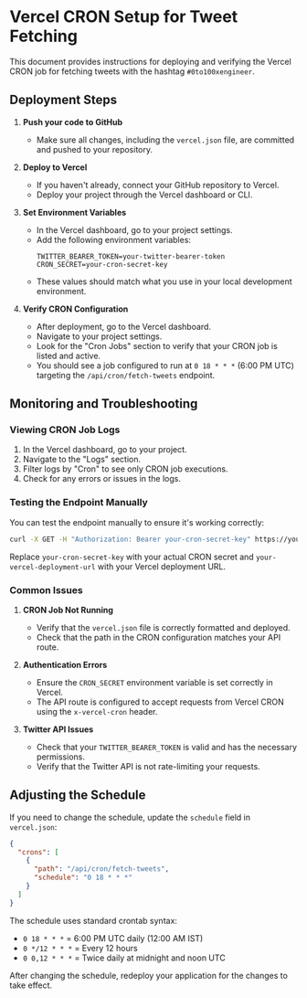 # Vercel CRON Setup for Tweet Fetching

This document provides instructions for deploying and verifying the Vercel CRON job for fetching tweets with the hashtag `#0to100xengineer`.

## Deployment Steps

1. **Push your code to GitHub**
   - Make sure all changes, including the `vercel.json` file, are committed and pushed to your repository.

2. **Deploy to Vercel**
   - If you haven't already, connect your GitHub repository to Vercel.
   - Deploy your project through the Vercel dashboard or CLI.

3. **Set Environment Variables**
   - In the Vercel dashboard, go to your project settings.
   - Add the following environment variables:
     ```
     TWITTER_BEARER_TOKEN=your-twitter-bearer-token
     CRON_SECRET=your-cron-secret-key
     ```
   - These values should match what you use in your local development environment.

4. **Verify CRON Configuration**
   - After deployment, go to the Vercel dashboard.
   - Navigate to your project settings.
   - Look for the "Cron Jobs" section to verify that your CRON job is listed and active.
   - You should see a job configured to run at `0 18 * * *` (6:00 PM UTC) targeting the `/api/cron/fetch-tweets` endpoint.

## Monitoring and Troubleshooting

### Viewing CRON Job Logs

1. In the Vercel dashboard, go to your project.
2. Navigate to the "Logs" section.
3. Filter logs by "Cron" to see only CRON job executions.
4. Check for any errors or issues in the logs.

### Testing the Endpoint Manually

You can test the endpoint manually to ensure it's working correctly:

```bash
curl -X GET -H "Authorization: Bearer your-cron-secret-key" https://your-vercel-deployment-url.vercel.app/api/cron/fetch-tweets
```

Replace `your-cron-secret-key` with your actual CRON secret and `your-vercel-deployment-url` with your Vercel deployment URL.

### Common Issues

1. **CRON Job Not Running**
   - Verify that the `vercel.json` file is correctly formatted and deployed.
   - Check that the path in the CRON configuration matches your API route.

2. **Authentication Errors**
   - Ensure the `CRON_SECRET` environment variable is set correctly in Vercel.
   - The API route is configured to accept requests from Vercel CRON using the `x-vercel-cron` header.

3. **Twitter API Issues**
   - Check that your `TWITTER_BEARER_TOKEN` is valid and has the necessary permissions.
   - Verify that the Twitter API is not rate-limiting your requests.

## Adjusting the Schedule

If you need to change the schedule, update the `schedule` field in `vercel.json`:

```json
{
  "crons": [
    {
      "path": "/api/cron/fetch-tweets",
      "schedule": "0 18 * * *"
    }
  ]
}
```

The schedule uses standard crontab syntax:
- `0 18 * * *` = 6:00 PM UTC daily (12:00 AM IST)
- `0 */12 * * *` = Every 12 hours
- `0 0,12 * * *` = Twice daily at midnight and noon UTC

After changing the schedule, redeploy your application for the changes to take effect.